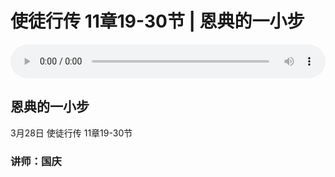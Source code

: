 # 使徒行传 11章19-30节 | 恩典的一小步

<audio style="width: 100%;" preload="false" controls controlslist="nodownload"><source src="https://file.simai.life/audio/mp3/tu_11_19-30_210328.mp3" type="audio/mpeg">Your browser does not support the audio element.</audio>

## 恩典的一小步
3月28日 
使徒行传 11章19-30节
### 讲师：国庆